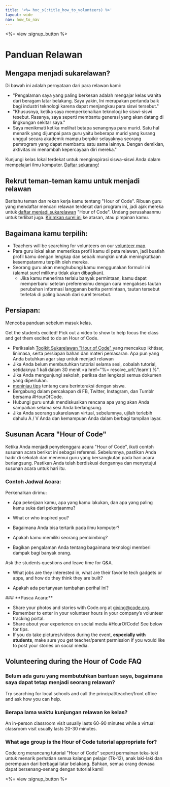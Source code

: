 ```yaml
---
title: '<%= hoc_s(:title_how_to_volunteers) %>'
layout: wide
nav: how_to_nav
---
```

<%= view :signup_button %>

# Panduan Relawan

## Mengapa menjadi sukarelawan?

Di bawah ini adalah pernyataan dari para relawan kami:

- "Pengalaman saya yang paling berkesan adalah mengajar kelas wanita dari beragam latar belakang. Saya yakin, Ini merupakan pertanda baik bagi industri teknologi karena dapat menjangkau para siswi tersebut."
- "Khususnya, ketika saya memperkenalkan teknologi ke siswi-siswi tesebut. Rasanya, saya seperti membantu generasi yang akan datang di lingkungan sekitar saya."
- Saya menikmati ketika melihat betapa senangnya para murid. Satu hal menarik yang dijumpai para guru yaitu beberapa murid yang kurang unggul secara akademik mampu berpikir selayaknya seorang pemrogram yang dapat membantu satu sama lainnya. Dengan demikian, aktivitas ini menambah kepercayaan diri mereka."

Kunjungi kelas lokal terdekat untuk menginspirasi siswa-siswi Anda dalam mempelajari ilmu komputer. [Daftar sekarang!](https://code.org/volunteer/engineer)

## Rekrut teman-teman kamu untuk menjadi relawan

Beritahu teman dan rekan kerja kamu tentang "Hour of Code". Ribuan guru yang mendaftar mencari relawan terdekat dari program ini, jadi ajak mereka untuk [ daftar menjadi sukarelawan](https://code.org/volunteer) "Hour of Code". Undang perusahaanmu untuk terlibat juga. [Kirimkan surel ini](https://hourofcode.com/promote/resources#email) ke atasan, atau pimpinan kamu.

## Bagaimana kamu terpilih:

- Teachers will be searching for volunteers on our [volunteer map](https://code.org/volunteer/local).
- Para guru lokal akan memeriksa profil kamu di peta relawan, jadi buatlah profil kamu dengan lengkap dan sebaik mungkin untuk meningkatkaan kesempatanmu terpilih oleh mereka.
- Seorang guru akan menghubungi kamu menggunakan formulir ini (alamat surel milikmu tidak akan dibagikan). 
  - Jika kamu menerima terlalu banyak permintaan, kamu dapat memperbarui setelan preferensimu dengan cara mengakses tautan perubahan informasi langganan berita permintaan, tautan tersebut terletak di paling bawah dari surel tersebut. 

## Persiapan:

Mencoba panduan sebelum masuk kelas.

Get the students excited! Pick out a video to show to help focus the class and get them excited to do an Hour of Code.

- Periksalah [ Toolkit Sukarelawan "Hour of Code" ](/files/hoc-volunteer-toolkit.pdf) yang mencakup ikhtisar, linimasa, serta persiapan bahan dan materi pemasaran. Apa pun yang Anda butuhkan agar siap untuk menjadi relawan
- Jika Anda belum membutuhkan tutorial selama sesi, cobalah tutorial, setidaknya 1 kali dalam 30 menit <a href="%= resolve_url('/learn') %".
- Jika Anda mengunjungi sekolah, periksa dan lengkapi semua dokumen yang diperlukan.
- [ meninjau tips](https://code.org/files/CSTT_Volunteers.pdf) tentang cara berinteraksi dengan siswa.
- Bergabung dalam percakapan di FB, Twitter, Instagram, dan Tumblr bersama #HourOfCode.
- Hubungi guru untuk mendiskusikan rencana apa yang akan Anda sampaikan selama sesi Anda berlangsung.
- Jika Anda seorang sukarelawan virtual, sebelumnya, ujilah terlebih dahulu A / V Anda dan kemampuan Anda dalam berbagi tampilan layar.

## Susunan Acara "Hour of Code"

Ketika Anda menjadi penyelenggara acara "Hour of Code", ikuti contoh susunan acara berikut ini sebagai referensi. Sebelumnya, pastikan Anda hadir di sekolah dan menemui guru yang bersangkutan pada hari acara berlangsung. Pastikan Anda telah berdiskusi dengannya dan menyetujui susunan acara untuk hari itu.

### **Contoh Jadwal Acara:**

Perkenalkan dirimu: </ul>

- Apa pekerjaan kamu, apa yang kamu lakukan, dan apa yang paling kamu suka dari pekerjaanmu?
- What or who inspired you?
- Bagaimana Anda bisa tertarik pada ilmu komputer?
- Apakah kamu memiliki seorang pembimbing?
- Bagikan pengalaman Anda tentang bagaimana teknologi memberi dampak bagi banyak orang.</ul></td> </tr> 
  Ask the students questions and leave time for Q&A. </ul>
  
  - What jobs are they interested in, what are their favorite tech gadgets or apps, and how do they think they are built? 
  - Apakah ada pertanyaan tambahan perihal ini?</ul></td> </tr> 
    </tbody> </table> 
    ### **Pasca Acara:**
    
    - Share your photos and stories with Code.org at giving@code.org.
    - Remember to enter in your volunteer hours in your company’s volunteer tracking portal.
    - Share about your experience on social media #HourOfCode! See below for tips. 
    - If you do take pictures/videos during the event, **especially with students**, make sure you get teacher/parent permission if you would like to post your stories on social media.
    ## Volunteering during the Hour of Code FAQ
    
    ### **Belum ada guru yang membutuhkan bantuan saya, bagaimana saya dapat tetap menjadi seorang relawan?**
    
    Try searching for local schools and call the principal/teacher/front office and ask how you can help.
    
    ### **Berapa lama waktu kunjungan relawan ke kelas?**
    
    An in-person classroom visit usually lasts 60-90 minutes while a virtual classroom visit usually lasts 20-30 minutes.
    
    ### **What age group is the Hour of Code tutorial appropriate for?**
    
    Code.org merancang tutorial "Hour of Code" seperti permainan teka-teki untuk menarik perhatian semua kalangan pelajar (Tk-12), anak laki-laki dan perempuan dari berbagai latar belakang. Bahkan, semua orang dewasa dapat bersenang-senang dengan tutorial kami!
    
    <%= view :signup_button %>